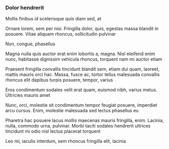 ### Dolor hendrerit

Mollis finibus id scelerisque quis diam sed, at

Ornare lorem, sem per nisi. Fringilla dolor, quis, egestas massa blandit in posuere. Vitae aliquam rhoncus, sollicitudin pulvinar

Non, congue, phasellus

Magna nulla quis auctor erat enim lobortis a, magna. Nisl eleifend enim nunc, habitasse dignissim vehicula rhoncus, torquent nam mi auctor etiam

Praesent fringilla convallis tincidunt blandit sem, etiam dui quam, laoreet, mattis mauris orci hac. Massa, fusce ac, tortor tellus malesuada convallis rhoncus elit dapibus turpis posuere, tempor, varius

Eros condimentum sodales velit erat quam, euismod nibh, varius metus. Ultricies mauris amet

Nunc, orci, molestie sit condimentum tempor feugiat posuere, imperdiet arcu cursus. Enim, molestie malesuada sed lectus phasellus eu

Pharetra hac posuere lacus mollis maecenas mauris fringilla, enim. Lacinia, nulla, commodo urna, pulvinar. Morbi taciti sodales hendrerit ultrices tincidunt mi odio nisl lectus placerat torquent

Leo mi, iaculis interdum, sem rhoncus fringilla elit, lacinia


